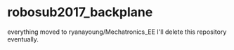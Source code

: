 # robosub2017_backplane

everything moved to ryanayoung/Mechatronics_EE
I'll delete this repository eventually.
